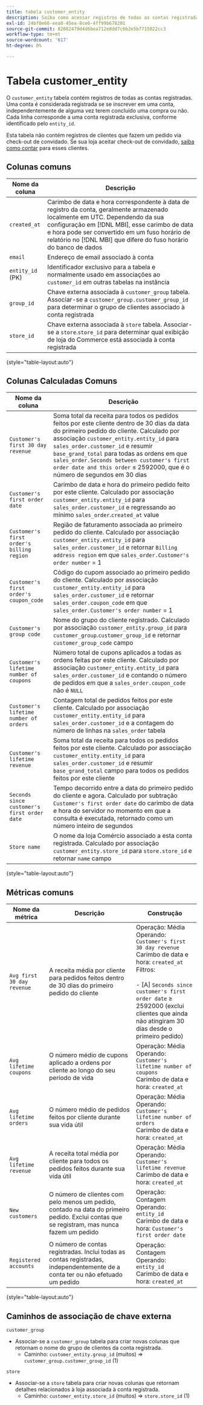 ```yaml
---
title: tabela customer_entity
description: Saiba como acessar registros de todas as contas registradas.
exl-id: 24bf0e66-eea0-45ea-8ce6-4ff99b678201
source-git-commit: 82882479d4d6bea712e8dd7c6b2e5b7715022cc3
workflow-type: tm+mt
source-wordcount: '617'
ht-degree: 0%

---
```


# Tabela customer_entity

O `customer_entity` tabela contém registros de todas as contas registradas. Uma conta é considerada registrada se se inscrever em uma conta, independentemente de alguma vez terem concluído uma compra ou não. Cada linha corresponde a uma conta registrada exclusiva, conforme identificado pelo `entity_id`.

Esta tabela não contém registros de clientes que fazem um pedido via check-out de convidado. Se sua loja aceitar check-out de convidado, [saiba como contar](../data-warehouse-mgr/guest-orders.md) para esses clientes.

## Colunas comuns

| **Nome da coluna** | **Descrição** |
|---|---|
| `created_at` | Carimbo de data e hora correspondente à data de registro da conta, geralmente armazenado localmente em UTC. Dependendo da sua configuração em [!DNL MBI], esse carimbo de data e hora pode ser convertido em um fuso horário de relatório no [!DNL MBI] que difere do fuso horário do banco de dados |
| `email` | Endereço de email associado à conta |
| `entity_id` (PK) | Identificador exclusivo para a tabela e normalmente usado em associações ao `customer_id` em outras tabelas na instância |
| `group_id` | Chave externa associada à `customer_group` tabela. Associar-se a `customer_group.customer_group_id` para determinar o grupo de clientes associado à conta registrada |
| `store_id` | Chave externa associada à `store` tabela. Associar-se a `store`.`store_id` para determinar qual exibição de loja do Commerce está associada à conta registrada |

{style=&quot;table-layout:auto&quot;}

## Colunas Calculadas Comuns

| **Nome da coluna** | **Descrição** |
|---|---|
| `Customer's first 30 day revenue` | Soma total da receita para todos os pedidos feitos por este cliente dentro de 30 dias da data do primeiro pedido do cliente. Calculado por associação `customer_entity.entity_id` para `sales_order.customer_id` e resumir `base_grand_total` para todas as ordens em que `sales_order.Seconds between customer's first order date and this order` ≤ 2592000, que é o número de segundos em 30 dias |
| `Customer's first order date` | Carimbo de data e hora do primeiro pedido feito por este cliente. Calculado por associação `customer_entity.entity_id` para `sales_order.customer_id` e regressando ao mínimo `sales_order`.`created_at` value |
| `Customer's first order's billing region` | Região de faturamento associada ao primeiro pedido do cliente. Calculado por associação `customer_entity.entity_id` para `sales_order.customer_id` e retornar `Billing address region` em que `sales_order.Customer's order number` = 1 |
| `Customer's first order's coupon_code` | Código do cupom associado ao primeiro pedido do cliente. Calculado por associação `customer_entity.entity_id` para `sales_order.customer_id` e retornar `sales_order.coupon_code` em que `sales_order.Customer's order number` = 1 |
| `Customer's group code` | Nome do grupo do cliente registrado. Calculado por associação `customer_entity.group_id` para `customer_group`.`customer_group_id` e retornar `customer_group_code` campo |
| `Customer's lifetime number of coupons` | Número total de cupons aplicados a todas as ordens feitas por este cliente. Calculado por associação `customer_entity.entity_id` para `sales_order.customer_id` e contando o número de pedidos em que a `sales_order.coupon_code` não é `NULL` |
| `Customer's lifetime number of orders` | Contagem total de pedidos feitos por este cliente. Calculado por associação `customer_entity.entity_id` para `sales_order.customer_id` e a contagem do número de linhas na `sales_order` tabela |
| `Customer's lifetime revenue` | Soma total da receita para todos os pedidos feitos por este cliente. Calculado por associação `customer_entity.entity_id` para `sales_order.customer_id` e resumir `base_grand_total` campo para todos os pedidos feitos por este cliente |
| `Seconds since customer's first order date` | Tempo decorrido entre a data do primeiro pedido do cliente e agora. Calculado por subtração `Customer's first order date` do carimbo de data e hora do servidor no momento em que a consulta é executada, retornado como um número inteiro de segundos |
| `Store name` | O nome da loja Comércio associado a esta conta registrada. Calculado por associação `customer_entity.store_id` para `store.store_id` e retornar `name` campo |

{style=&quot;table-layout:auto&quot;}

## Métricas comuns

| **Nome da métrica** | **Descrição** | **Construção** |
|---|---|---|
| `Avg first 30 day revenue` | A receita média por cliente para pedidos feitos dentro de 30 dias do primeiro pedido do cliente | Operação: Média<br/>Operando: `Customer's first 30 day revenue`<br/>Carimbo de data e hora: `created_at`<br/>Filtros:<br/><br/>- \[A\] `Seconds since customer's first order date` ≥ 2592000 (exclui clientes que ainda não atingiram 30 dias desde o primeiro pedido) |
| `Avg lifetime coupons` | O número médio de cupons aplicado a ordens por cliente ao longo do seu período de vida | Operação: Média<br/>Operando: `Customer's lifetime number of coupons`<br/>Carimbo de data e hora: `created_at` |
| `Avg lifetime orders` | O número médio de pedidos feitos por cliente durante sua vida útil | Operação: Média<br/>Operando: `Customer's lifetime number of orders`<br/>Carimbo de data e hora: `created_at` |
| `Avg lifetime revenue` | A receita total média por cliente para todos os pedidos feitos durante sua vida útil | Operação: Média<br/>Operando: `Customer's lifetime revenue`<br/>Carimbo de data e hora: `created_at` |
| `New customers` | O número de clientes com pelo menos um pedido, contado na data do primeiro pedido. Exclui contas que se registram, mas nunca fazem um pedido | Operação: Contagem<br/>Operando: `entity_id`<br/>Carimbo de data e hora: `Customer's first order date` |
| `Registered accounts` | O número de contas registradas. Inclui todas as contas registradas, independentemente de a conta ter ou não efetuado um pedido | Operação: Contagem<br/>Operando: `entity_id`<br/>Carimbo de data e hora: `created_at` |

{style=&quot;table-layout:auto&quot;}

## Caminhos de associação de chave externa

`customer_group`

* Associar-se a `customer_group` tabela para criar novas colunas que retornam o nome do grupo de clientes da conta registrada.
   * Caminho: `customer_entity.group_id` (muitos) => `customer_group.customer_group_id` (1)

`store`

* Associar-se a `store` tabela para criar novas colunas que retornam detalhes relacionados à loja associada à conta registrada.
   * Caminho: `customer_entity.store_id` (muitos) => `store.store_id` (1)
